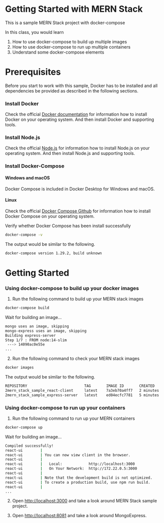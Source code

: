 # Getting Started with MERN Stack
This is a sample MERN Stack project with docker-compose

In this class, you would learn 
1. How to use docker-compose to build up multiple images
2. How to use docker-compose to run up multiple containers
3. Understand some docker-compose elements

# Prerequisites
Before you start to work with this sample, Docker has to be installed and all dependencies be provided as described in the following sections.

### Install Docker
Check the official [Docker documentation](https://docs.docker.com/) for information how to install Docker on your operating system. And then install Docker and supporting tools.

### Install Node.js
Check the official [Node.js](https://nodejs.org/en/) for information how to install Node.js on your operating system. And then install Node.js and supporting tools.

### Install Docker-Compose
#### Windows and macOS
Docker Compose is included in Docker Desktop for Windows and macOS.

#### Linux
Check the official [Docker Compose Github](https://github.com/docker/compose) for information how to install Docker Compose on your operating system.

Verify whether Docker Compose has been install successfully

```bash
docker-compose -v
```
The output would be similar to the following.

```bash
docker-compose version 1.29.2, build unknown
```

# Getting Started

### Using docker-compose to build up your docker images

1. Run the following command to build up your MERN stack images

```bash
docker-compose build
```

Wait for building an image...

```bash
mongo uses an image, skipping
mongo-express uses an image, skipping
Building express-server
Step 1/7 : FROM node:14-slim
 ---> 14090ac0e55e
...
```

2. Run the following command to check your MERN stack images

```bash
docker images
```
The output would be similar to the following.
```bash
REPOSITORY                          TAG       IMAGE ID       CREATED         SIZE
2mern_stack_sample_react-client     latest    7a3eb70a4ff7   2 minutes ago   487MB
2mern_stack_sample_express-server   latest    ed04ecfc7781   5 minutes ago   206MB
```

### Using docker-compose to run up your containers

1. Run the following command to run up your MERN containers

```bash
docker-compose up
```

Wait for building an image...

```bash
Compiled successfully!
react-ui        | 
react-ui        | You can now view client in the browser.
react-ui        | 
react-ui        |   Local:            http://localhost:3000
react-ui        |   On Your Network:  http://172.22.0.5:3000
react-ui        | 
react-ui        | Note that the development build is not optimized.
react-ui        | To create a production build, use npm run build.
react-ui        | 
...
```

2. Open [http://localhost:3000](http://localhost:3000) and take a look around MERN Stack sample project.

3. Open [http://localhost:8081](http://localhost:8081) and take a look around MongoExpress.